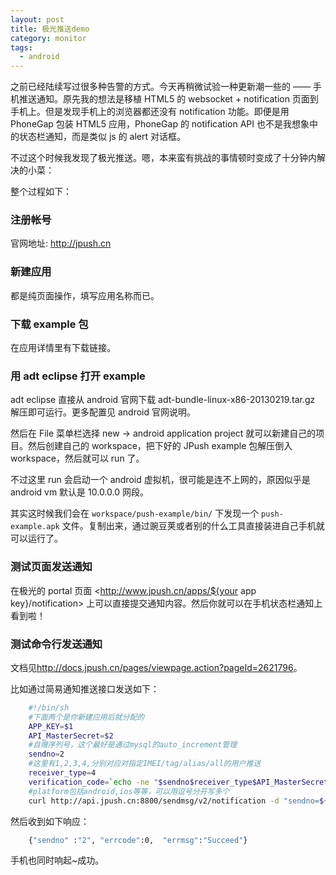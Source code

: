 ```yaml
---
layout: post
title: 极光推送demo
category: monitor
tags:
  - android
---
```


之前已经陆续写过很多种告警的方式。今天再稍微试验一种更新潮一些的 —— 手机推送通知。原先我的想法是移植 HTML5 的 websocket + notification 页面到手机上。但是发现手机上的浏览器都还没有 notification 功能。即便是用 PhoneGap 包装 HTML5 应用，PhoneGap 的 notification API 也不是我想象中的状态栏通知，而是类似 js 的 alert 对话框。

不过这个时候我发现了极光推送。嗯，本来蛮有挑战的事情顿时变成了十分钟内解决的小菜：

整个过程如下：

### 注册帐号

官网地址: <http://jpush.cn>

### 新建应用

都是纯页面操作，填写应用名称而已。

### 下载 example 包

在应用详情里有下载链接。

### 用 adt eclipse 打开 example

adt eclipse 直接从 android 官网下载 adt-bundle-linux-x86-20130219.tar.gz 解压即可运行。更多配置见 android 官网说明。

然后在 File 菜单栏选择 new -> android application project 就可以新建自己的项目。然后创建自己的 workspace，把下好的 JPush example 包解压倒入workspace，然后就可以 run 了。

不过这里 run 会启动一个 android 虚拟机，很可能是连不上网的，原因似乎是 android vm 默认是 10.0.0.0 网段。

其实这时候我们会在 `workspace/push-example/bin/` 下发现一个 `push-example.apk` 文件。复制出来，通过豌豆荚或者别的什么工具直接装进自己手机就可以运行了。

### 测试页面发送通知

在极光的 portal 页面 <http://www.jpush.cn/apps/${your app key}/notification> 上可以直接提交通知内容。然后你就可以在手机状态栏通知上看到啦！

### 测试命令行发送通知

文档见<http://docs.jpush.cn/pages/viewpage.action?pageId=2621796>。

比如通过简易通知推送接口发送如下：

```bash
    #!/bin/sh
    #下面两个是你新建应用后就分配的
    APP_KEY=$1
    API_MasterSecret=$2
    #自赠序列号，这个最好是通过mysql的auto_increment管理
    sendno=2
    #这里有1,2,3,4,分别对应对指定IMEI/tag/alias/all的用户推送
    receiver_type=4
    verification_code=`echo -ne "$sendno$receiver_type$API_MasterSecret" | md5sum | awk '{print $1}'`
    #platform包括android,ios等等，可以用逗号分开写多个
    curl http://api.jpush.cn:8800/sendmsg/v2/notification -d "sendno=${sendno}&app_key=${APP_KEY}&receiver_type=${receiver_type}&platform=android&txt=123&verification_code=${verification_code}"
```

然后收到如下响应：

```bash
    {"sendno" :"2", "errcode":0,  "errmsg":"Succeed"}
```

手机也同时响起~成功。
